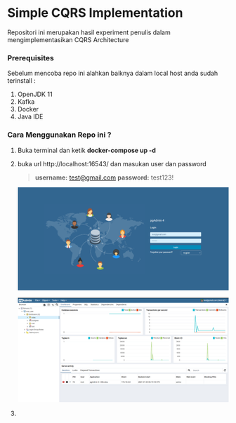 # Simple CQRS Implementation

Repositori ini merupakan hasil experiment penulis dalam mengimplementasikan CQRS Architecture

### Prerequisites

Sebelum mencoba repo ini alahkan baiknya dalam local host anda sudah terinstall :

1. OpenJDK 11
2. Kafka
3. Docker
4. Java IDE

### Cara Menggunakan Repo ini ?

1. Buka terminal dan ketik **docker-compose up -d** 

2. buka url http://localhost:16543/ dan masukan user dan password

   > **username:** test@gmail.com
   > **password:** test123!

   ![pgadmin-login](images/pgadmin-login.PNG "postgreadmin-login")

   

   ![postgreadmin](images/pgadmin.PNG "postgreadmin")

3. 